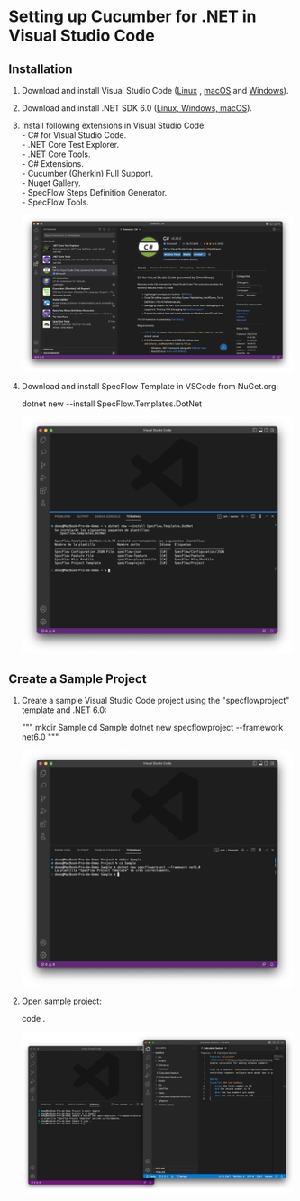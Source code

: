 Setting up Cucumber for .NET in Visual Studio Code
=====================================================

Installation
------------

1.  Download and install Visual Studio Code ([Linux](https://code.visualstudio.com/docs/setup/linux) , [macOS](https://code.visualstudio.com/docs/setup/mac) and [Windows](https://code.visualstudio.com/docs/setup/windos)).
2.  Download and install .NET SDK 6.0 ([Linux, Windows, macOS](https://dotnet.microsoft.com/download/dotnet/6.0)).
3.  Install following extensions in Visual Studio Code:  
    \- C# for Visual Studio Code.  
    \- .NET Core Test Explorer.  
    \- .NET Core Tools.  
    \- C# Extensions.  
    \- Cucumber (Gherkin) Full Support.  
    \- Nuget Gallery.  
    \- SpecFlow Steps Definition Generator.  
    \- SpecFlow Tools.  
      
    ![](Images/CucumberForNETVSCodeExtensions.png)
4.  Download and install SpecFlow Template in VSCode from NuGet.org:  
      
    dotnet new --install SpecFlow.Templates.DotNet  
      
    ![](Images/SpecFlowTemplateForVSCode.png)
    
    
Create a Sample Project
-----------------------

1.  Create a sample Visual Studio Code project using the "specflowproject" template and .NET 6.0:
    
    """
    mkdir Sample
    cd Sample
    dotnet new specflowproject --framework net6.0
    """
    
    ![](Images/CreateSampleVSCodeProject.png)
    
 2. Open sample project:
 
    code .
    
    ![](Images/OpenSampleVSCode.png)
    
